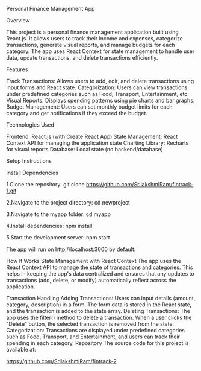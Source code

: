 Personal Finance Management App

Overview

This project is a personal finance management application built using React.js. It allows users to track their income and expenses, categorize transactions, generate visual reports, and manage budgets for each category. The app uses React Context for state management to handle user data, update transactions, and delete transactions efficiently.


Features

Track Transactions: Allows users to add, edit, and delete transactions using input forms and React state.
Categorization: Users can view transactions under predefined categories such as Food, Transport, Entertainment, etc.
Visual Reports: Displays spending patterns using pie charts and bar graphs.
Budget Management: Users can set monthly budget limits for each category and get notifications if they exceed the budget.

Technologies Used

Frontend: React.js (with Create React App)
State Management: React Context API for managing the application state
Charting Library: Recharts for visual reports
Database: Local state (no backend/database)

Setup Instructions

Install Dependencies

1.Clone the repository:
git clone https://github.com/SrilakshmiRam/fintrack-1.git



2.Navigate to the project directory:
  cd newproject

3.Navigate to the myapp folder:
  cd myapp

4.Install dependencies:
  npm install

5.Start the development server:
 npm start


The app will run on http://localhost:3000 by default.


How It Works
State Management with React Context
The app uses the React Context API to manage the state of transactions and categories. This helps in keeping the app's data centralized and ensures that any updates to transactions (add, delete, or modify) automatically reflect across the application.

Transaction Handling
Adding Transactions: Users can input details (amount, category, description) in a form. The form data is stored in the React state, and the transaction is added to the state array.
Deleting Transactions: The app uses the filter() method to delete a transaction. When a user clicks the "Delete" button, the selected transaction is removed from the state.
Categorization: Transactions are displayed under predefined categories such as Food, Transport, and Entertainment, and users can track their spending in each category.
Repository
The source code for this project is available at:

https://github.com/SrilakshmiRam/fintrack-2
